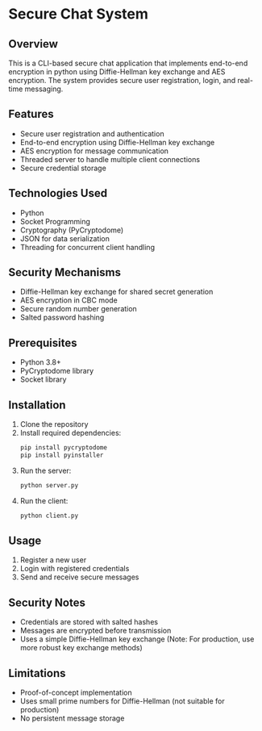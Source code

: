 # Secure Chat System

## Overview
This is a CLI-based secure chat application that implements end-to-end encryption in python using Diffie-Hellman key exchange and AES encryption. The system provides secure user registration, login, and real-time messaging.

## Features
- Secure user registration and authentication
- End-to-end encryption using Diffie-Hellman key exchange
- AES encryption for message communication
- Threaded server to handle multiple client connections
- Secure credential storage

## Technologies Used
- Python
- Socket Programming
- Cryptography (PyCryptodome)
- JSON for data serialization
- Threading for concurrent client handling

## Security Mechanisms
- Diffie-Hellman key exchange for shared secret generation
- AES encryption in CBC mode
- Secure random number generation
- Salted password hashing

## Prerequisites
- Python 3.8+
- PyCryptodome library
- Socket library

## Installation
1. Clone the repository
2. Install required dependencies:
    ```bash
    pip install pycryptodome
    pip install pyinstaller  
    ```
3. Run the server:
    ```bash
    python server.py
    ```
4. Run the client:
    ```bash
    python client.py
    ```

## Usage
1. Register a new user
2. Login with registered credentials
3. Send and receive secure messages


## Security Notes
- Credentials are stored with salted hashes
- Messages are encrypted before transmission
- Uses a simple Diffie-Hellman key exchange (Note: For production, use more robust key exchange methods)

## Limitations
- Proof-of-concept implementation
- Uses small prime numbers for Diffie-Hellman (not suitable for production)
- No persistent message storage
